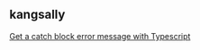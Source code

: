 <h2>kangsally</h2><a href="https://www.notion.so/study66/Get-a-catch-block-error-message-with-TypeScript-6069feb523f74f56abc48d6f51131d94">Get a catch block error message with Typescript</a>
